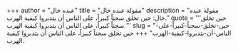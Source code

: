 +++
author = "عبده خال"
title = "مقولة عبده خال"
description = "مقولة عبده خال: حين تخلق سجناً كبيراً، على الناس أن يتدبروا كيفية الهرب."
quote = '''حين تخلق سجناً كبيراً، على الناس أن يتدبروا كيفية الهرب.''' 
slug = "حين-تخلق-سجناً-كبيراً-على-الناس-أن-يتدبروا-كيفية-الهرب"
+++
حين تخلق سجناً كبيراً، على الناس أن يتدبروا كيفية الهرب.
